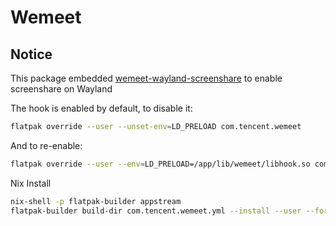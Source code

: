 # Wemeet

## Notice

This package embedded [wemeet-wayland-screenshare](https://github.com/xuwd1/wemeet-wayland-screenshare) to enable screenshare on Wayland

The hook is enabled by default, to disable it:

```sh
flatpak override --user --unset-env=LD_PRELOAD com.tencent.wemeet
```

And to re-enable:

```sh
flatpak override --user --env=LD_PRELOAD=/app/lib/wemeet/libhook.so com.tencent.wemeet
```

Nix Install
```sh
nix-shell -p flatpak-builder appstream
flatpak-builder build-dir com.tencent.wemeet.yml --install --user --force-clean
```
